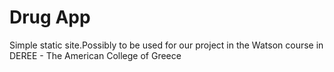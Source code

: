 # Drug App
Simple static site.Possibly to be used for our project in the Watson course in DEREE - The American College of Greece
